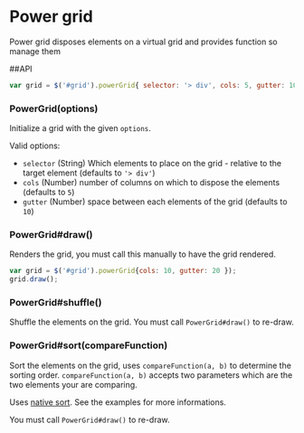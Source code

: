 Power grid
==========

Power grid disposes elements on a virtual grid and provides function so manage them

##API

```js
var grid = $('#grid').powerGrid{ selector: '> div', cols: 5, gutter: 10 });
```

### PowerGrid(options)

  Initialize a grid with the given `options`.

  Valid options:

   - `selector` (String) Which elements to place on the grid - relative to the target element (defaults to `'> div'`)
   - `cols` (Number) number of columns on which to dispose the elements (defaults to `5`)
   - `gutter` (Number) space between each elements of the grid (defaults to `10`)

### PowerGrid#draw()

  Renders the grid, you must call this manually to have the grid rendered.

```js
var grid = $('#grid').powerGrid{cols: 10, gutter: 20 });
grid.draw();
```

### PowerGrid#shuffle()

  Shuffle the elements on the grid. You must call `PowerGrid#draw()` to re-draw.

### PowerGrid#sort(compareFunction)

  Sort the elements on the grid, uses `compareFunction(a, b)` to determine the sorting order.
  `compareFunction(a, b)` accepts two parameters which are the two elements your are comparing.

  Uses [native sort](https://developer.mozilla.org/en-US/docs/Web/JavaScript/Reference/Global_Objects/Array/sort).
  See the examples for more informations.

  You must call `PowerGrid#draw()` to re-draw.


